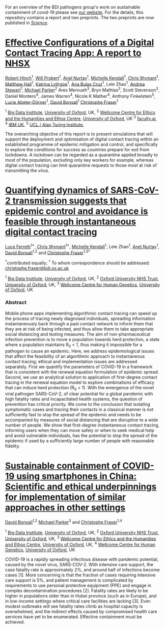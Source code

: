 For an overview of the BDI pathogens group's work on sustainable containment of covid-19 please see <a href="https://045.medsci.ox.ac.uk/" target="_blank"> our website</a>.
For the details, this repository contains a report and two preprints.
The two preprints are now published in <a href="https://doi.org/10.1126/science.abb6936" target="_blank">*Science*</a>.

# <a href="https://github.com/BDI-pathogens/covid-19_instant_tracing/blob/master/Report%20-%20Effective%20Configurations%20of%20a%20Digital%20Contact%20Tracing%20App.pdf" target="_blank">Effective Configurations of a Digital Contact Tracing App: A report to NHSX</a>

<a href="https://www.linkedin.com/in/robert-hinch-16188511/?originalSubdomain=uk" target="_blank">Robert Hinch</a><sup>1</sup>,
<a href="https://www.linkedin.com/in/will-probert-82595827/?originalSubdomain=uk" target="_blank">Will Probert</a><sup>1</sup>,
<a href="https://scholar.google.com/citations?view_op=list_works&hl=en&authuser=1&user=YULTfcYAAAAJ" target="_blank">Anel Nurtay</a><sup>1</sup>,
<a href="https://michellekendall.github.io/" target="_blank">Michelle Kendall</a><sup>1</sup>,
<a href="https://www.bdi.ox.ac.uk/Team/c-wymant" target="_blank">Chris Wymant</a><sup>1</sup>,
<a href="https://www.bdi.ox.ac.uk/Team/matthew-hall" target="_blank">Matthew Hall</a><sup>1</sup>,
<a href="https://www.bdi.ox.ac.uk/Team/katrina-lythgoe" target="_blank">Katrina Lythgoe</a><sup>1</sup>,
<a href="https://github.com/abulascruz?language=jupyter+notebook&tab=stars" target="_blank">Ana Bulas Cruz</a><sup>1</sup>,
Lele Zhao<sup>1</sup>,
<a href="https://www.linkedin.com/in/andrea-stewart-64a15b1/" target="_blank">Andrea Stewart</a><sup>1</sup>,
<a href="https://www.ndph.ox.ac.uk/team/michael-parker" target="_blank">Michael Parker</a><sup>2</sup>
Ares Meroueh<sup>3</sup>,
Bryn Mathias<sup>3</sup>,
Scott Stevenson<sup>3</sup>,
Daniel Montero<sup>4</sup>,
James Warren<sup>4</sup>,
Nicole K Mather<sup>4</sup>,
Anthony Finkelstein<sup>5</sup>,
<a href="https://www.bdi.ox.ac.uk/Team/lucie-abeler-dorner" target="_blank">Lucie Abeler-Dörner</a><sup>1</sup>,
<a href="https://www.medawar.ox.ac.uk/team/david-bonsall" target="_blank">David Bonsall</a><sup>1</sup>
<a href="https://www.bdi.ox.ac.uk/Team/christophe-fraser" target="_blank">Christophe Fraser</a><sup>1</sup>

<sup>1</sup>
<a href="https://www.bdi.ox.ac.uk/" target="_blank">Big Data Institute</a>,
<a href="http://www.ox.ac.uk/" target="_blank">University of Oxford</a>,
UK,
<sup>2</sup>
<a href="https://www.ethox.ox.ac.uk/Our-research/major-programmes/the-wellcome-centre-for-ethics-and-humanities" target="_blank">Wellcome Centre for Ethics and the Humanities and Ethox Centre</a>,
<a href="http://www.ox.ac.uk/" target="_blank">University of Oxford</a>,
UK
<sup>3</sup>
<a href="https://faculty.ai/" target="_blank">faculty.ai</a>,
<sup>4</sup>
<a href="https://www.ibm.com/uk-en" target="_blank">IBM UK</a>,
<sup>5</sup>
<a href="https://www.turing.ac.uk/" target="_blank">UCL / Alan Turing Institute</a>,

The overarching objective of this report is to present simulations that will support the deployment and optimisation of digital contact tracing within an established programme of epidemic mitigation and control, and specifically to explore the conditions for success as countries prepare for exit from lockdowns. A lockdown can be regarded as a quarantine applied broadly to most of the population, excluding only key workers for example, whereas digital contact tracing can limit quarantine requests to those most at risk of transmitting the virus.

# <a href="https://github.com/BDI-pathogens/covid-19_instant_tracing/blob/master/Manuscript%20-%20Modelling%20instantaneous%20digital%20contact%20tracing.pdf" target="_blank">Quantifying dynamics of SARS-CoV-2 transmission suggests that epidemic control and avoidance is feasible through instantaneous digital contact tracing</a>

<a href="https://sites.google.com/site/lucaferretti/" target="_blank">Luca Ferretti</a><sup>1\*</sup>,
<a href="https://www.bdi.ox.ac.uk/Team/c-wymant" target="_blank">Chris Wymant</a><sup>1\*</sup>,
<a href="https://michellekendall.github.io/" target="_blank">Michelle Kendall</a><sup>1</sup>,
Lele Zhao<sup>1</sup>,
<a href="https://scholar.google.com/citations?view_op=list_works&hl=en&authuser=1&user=YULTfcYAAAAJ" target="_blank">Anel Nurtay</a><sup>1</sup>,
<a href="https://www.medawar.ox.ac.uk/team/david-bonsall" target="_blank">David Bonsall</a><sup>1,2</sup>
and
<a href="https://www.bdi.ox.ac.uk/Team/christophe-fraser" target="_blank">Christophe Fraser</a><sup>1,3†</sup>

<sup>\*</sup>contributed equally; <sup>†</sup> To whom correspondence should be addressed: christophe.fraser@bdi.ox.ac.uk

<sup>1</sup>
<a href="https://www.bdi.ox.ac.uk/" target="_blank">Big Data Institute</a>,
<a href="http://www.ox.ac.uk/" target="_blank">University of Oxford</a>,
UK, <sup>2</sup>
<a href="https://www.ouh.nhs.uk/" target="_blank">Oxford University NHS Trust</a>,
<a href="http://www.ox.ac.uk/" target="_blank">University of Oxford</a>,
UK, <sup>3</sup>
<a href="https://www.well.ox.ac.uk/" target="_blank">Wellcome Centre for Human Genetics</a>,
<a href="http://www.ox.ac.uk/" target="_blank">University of Oxford</a>,
UK

### Abstract
Mobile phone apps implementing algorithmic contact tracing can speed up the process of tracing newly diagnosed individuals, spreading information instantaneously back through a past contact network to inform them that they are at risk of being infected, and thus allow them to take appropriate social distancing and testing measures. The aim of non-pharmaceutical infection prevention is to move a population towards herd protection, a state where a population maintains R<sub>0</sub> < 1, thus making it impossible for a pathogen to cause an epidemic. Here, we address epidemiological issues that affect the feasibility of an algorithmic approach to instantaneous contact tracing; ethical and implementation issues are addressed separately. First we quantify the parameters of COVID-19 in a framework that is consistent with the renewal equation formulation of epidemic spread. Second, we use an analytical solution to application of first-degree contact tracing in the renewal equation model to explore combinations of efficacy that can induce herd protection (R<sub>0</sub> < 1). With the emergence of the novel viral pathogen SARS-CoV-2, of clear
potential for a global pandemic with high fatality rates and incapacitated health systems, the question of prevention has critical priority. We come to the conclusion that isolating symptomatic cases and tracing their contacts in a classical manner is not sufficiently fast to stop the spread of the epidemic and needs to be accompanied by measures of social distancing that are disruptive to a wide number of people. We show that first-degree instantaneous contact tracing, informing users when they can move safely or when to seek medical help and avoid vulnerable individuals, has the potential to stop the spread of the epidemic if used by a sufficiently large number of people with reasonable fidelity.

# <a href="https://github.com/BDI-pathogens/covid-19_instant_tracing/blob/master/Policy%20forum%20-%20COVID-19%20containment%20by%20herd%20protection.pdf" target="_blank">Sustainable containment of COVID-19 using smartphones in China: Scientific and ethical underpinnings for implementation of similar approaches in other settings</a>

<a href="https://www.medawar.ox.ac.uk/team/david-bonsall" target="_blank">David Bonsall</a><sup>1,2</sup>
<a href="https://www.ndph.ox.ac.uk/team/michael-parker" target="_blank">Michael Parker</a><sup>3</sup>
and
<a href="https://www.bdi.ox.ac.uk/Team/christophe-fraser" target="_blank">Christophe Fraser</a><sup>1,4</sup>

<sup>1</sup>
<a href="https://www.bdi.ox.ac.uk/" target="_blank">Big Data Institute</a>,
<a href="http://www.ox.ac.uk/" target="_blank">University of Oxford</a>,
UK,
<sup>2</sup>
<a href="https://www.ouh.nhs.uk/" target="_blank">Oxford University NHS Trust</a>,
<a href="http://www.ox.ac.uk/" target="_blank">University of Oxford</a>,
UK,
<sup>3</sup>
<a href="https://www.ethox.ox.ac.uk/Our-research/major-programmes/the-wellcome-centre-for-ethics-and-humanities" target="_blank">Wellcome Centre for Ethics and the Humanities and Ethox Centre</a>,
<a href="http://www.ox.ac.uk/" target="_blank">University of Oxford</a>,
UK,
<sup>4</sup>
<a href="https://www.well.ox.ac.uk/" target="_blank">Wellcome Centre for Human Genetics</a>,
<a href="http://www.ox.ac.uk/" target="_blank">University of Oxford</a>,
UK

COVID-19 is a rapidly spreading infectious disease with pandemic potential, caused by the
novel virus, SARS-COV-2. With intensive care support, the case fatality rate is approximately
2%, and around half of infections become cases [1]. More concerning is that the fraction of
cases requiring intensive care support is 5%, and patient management is complicated by
requirements to use personal protective equipment (PPE) and engage in complex
decontamination procedures [2]. Fatality rates are likely to be higher in populations older
than in Hubei province (such as in Europe), and in low-income settings where critical care
facilities are lacking [3]. Even modest outbreaks will see fatality rates climb as hospital
capacity is overwhelmed, and the indirect effects caused by compromised health care
services have yet to be enumerated. Effective containment must be achieved.
